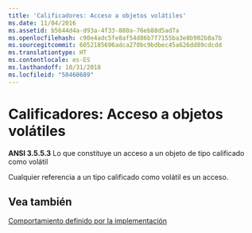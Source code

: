 ```yaml
---
title: 'Calificadores: Acceso a objetos volátiles'
ms.date: 11/04/2016
ms.assetid: b5644d4a-d93a-4f33-880a-76eb88d5ad7a
ms.openlocfilehash: c90e4adc5fe8af54d86b7f7155ba3e8b902b8a7b
ms.sourcegitcommit: 6052185696adca270bc9bdbec45a626dd89cdcdd
ms.translationtype: HT
ms.contentlocale: es-ES
ms.lasthandoff: 10/31/2018
ms.locfileid: "50460689"
---
```

# <a name="qualifiers-access-to-volatile-objects"></a>Calificadores: Acceso a objetos volátiles

**ANSI 3.5.5.3** Lo que constituye un acceso a un objeto de tipo calificado como volátil

Cualquier referencia a un tipo calificado como volátil es un acceso.

## <a name="see-also"></a>Vea también

[Comportamiento definido por la implementación](../c-language/implementation-defined-behavior.md)